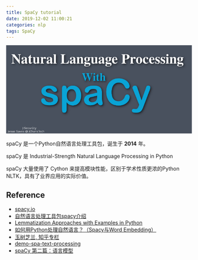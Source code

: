 ```yaml
---
title: SpaCy tutorial
date: 2019-12-02 11:00:21
categories: nlp
tags: SpaCy
---
```


<img src="/images/nlp/spaCy-logo.png" width="550" alt="spaCy" />

<!-- more -->

spaCy 是一个Python自然语言处理工具包，诞生于 **2014** 年。

spaCy 是 Industrial-Strength Natural Language Processing in Python

spaCy 大量使用了 Cython 来提高模块性能，区别于学术性质更浓的Python NLTK，具有了业界应用的实际价值。

## Reference

- [spacy.io][2]
- [自然语言处理工具包spacy介绍][3]
- [Lemmatization Approaches with Examples in Python][1]
- [如何用Python处理自然语言？（Spacy与Word Embedding）][4]
- [玉树芝兰, 知乎专栏][5]
- [demo-spa-text-processing][6]
- [spaCy 第二篇：语言模型][7]

[1]: https://www.machinelearningplus.com/nlp/lemmatization-examples-python/
[2]: https://spacy.io/api/cli
[3]: http://www.52nlp.cn/自然语言处理工具包spacy介绍
[4]: https://zhuanlan.zhihu.com/p/36768778
[5]: https://zhuanlan.zhihu.com/yushuzhilan
[6]: https://hub.gke.mybinder.org/user/wshuyi-demo-spa-text-processing-5qo9cxle/lab
[7]: https://www.cnblogs.com/ljhdo/p/10762035.html



